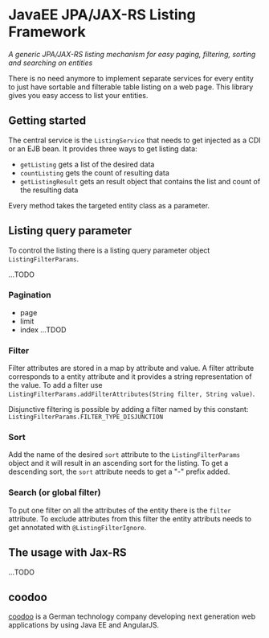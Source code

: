 # JavaEE JPA/JAX-RS Listing Framework

*A generic JPA/JAX-RS listing mechanism for easy paging, filtering, sorting and searching on entities*

There is no need anymore to implement separate services for every entity to just have sortable and filterable table listing on a web page.
This library gives you easy access to list your entities.


## Getting started

The central service is the `ListingService` that needs to get injected as a CDI or an EJB bean. It provides three ways to get listing data:
 * `getListing` gets a list of the desired data
 * `countListing` gets the count of resulting data
 * `getListingResult` gets an result object that contains the list and count of the resulting data

Every method takes the targeted entity class as a parameter.

## Listing query parameter
To control the listing there is a listing query parameter object `ListingFilterParams`. 

...TODO

### Pagination
 * page
 * limit
 * index
...TDOD

### Filter
Filter attributes are stored in a map by attribute and value. A filter attribute corresponds to a entity attribute and it provides a string representation of the value.
To add a filter use `ListingFilterParams.addFilterAttributes(String filter, String value)`.

Disjunctive filtering is possible by adding a filter named by this constant: `ListingFilterParams.FILTER_TYPE_DISJUNCTION`

### Sort
Add the name of the desired `sort` attribute to the `ListingFilterParams` object and it will result in an ascending sort for the listing.
To get a descending sort, the `sort` attribute needs to get a "-" prefix added.

### Search (or global filter)
To put one filter on all the attributes of the entity there is the `filter` attribute.
To exclude attributes from this filter the entity attributs needs to get annotated with `@ListingFilterIgnore`.

## The usage with Jax-RS
...TODO


## coodoo

[coodoo](http://coodoo.io/) is a German technology company developing next generation web applications by using Java EE and AngularJS.
